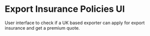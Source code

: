 # Export Insurance Policies UI

User interface to check if a UK based exporter can apply for export insurance and get a premium quote.
